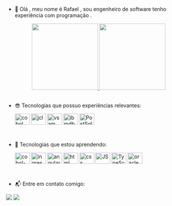 - 👋 Olá , meu nome é Rafael , sou engenheiro de software tenho experiência com programação .


<div align="center">
  <a href="https://github.com//rafaelmeireles-ti">
  <img height="180em" src="https://github-readme-stats.vercel.app/api?username=rafaelmeireles-ti&show_icons=true&theme=dark&include_all_commits=true&count_private=true"/>
  <img height="180em" src="https://github-readme-stats.vercel.app/api/top-langs/?username=rafaelmeireles-ti&layout=compact&langs_count=7&theme=dark"/>
</div>
</a>

<br>

- 😎 Tecnologias que possuo experiências relevantes:
  

  
  <img align="center" alt="cobol" title="COBOL" height="30" width="40" src="https://imagens.tiespecialistas.com.br/2013/08/cobol.jpeg">
  <img align="center" alt="jcl"  title="JCL" height="30" width="40" src="https://tectreinos.com.br/wp-content/uploads/2017/04/jcl.png">
  <img align="center" alt="vsam" title="VSAM" height="30" width="40" src="https://encrypted-tbn0.gstatic.com/images?q=tbn:ANd9GcR0R2yGFp6DxKLRcJQ-yAibEperJO6-xmsKl6-QQBVC8R9-VPsqb6QZ1G7u7NNpth1EmKE&usqp=CAU"> 
  <img align="center" alt="ibmdb2" title="IBM DB2" height="30" width="40" src="https://encrypted-tbn0.gstatic.com/images?q=tbn:ANd9GcRcP4ENdsUb-yHd7bbZFIUHBTcd2iIkE8GGrw&usqp=CAU">
  <img align="center" alt="PostSql" title="PostgreSQL" height="30" width="40" src="https://cdn.jsdelivr.net/gh/devicons/devicon/icons/postgresql/postgresql-original-wordmark.svg">
 <br> 

- 🤪 Tecnologias que estou aprendendo:

  <img align="center" alt="cobol-micro" title="COBOL MICRO FOCUS" height="30" width="40" src="https://access.redhat.com/sites/default/files/micro_focus_visual_cobol_0.jpg">
  <img align="center" alt="ingres" title="INGRES" height="30" width="40" src="https://encrypted-tbn0.gstatic.com/images?q=tbn:ANd9GcTH3OEmriuMih8bfsXbVgdQnWBbWIvUZIiIegUckYA6IXEnzVkXN_0Xnc3mzi9LgVK50zE&usqp=CAU">
  <img align="center" alt="angular" title="Angular" height="30" width="40" src="https://cdn.jsdelivr.net/gh/devicons/devicon/icons/angularjs/angularjs-original.svg">
  <img align="center" alt="html" title="HTML" height="30" width="40" src="https://cdn.jsdelivr.net/gh/devicons/devicon/icons/html5/html5-original-wordmark.svg">
  <img align="center" alt="css" title="CSS" height="30" width="40" src="https://cdn.jsdelivr.net/gh/devicons/devicon/icons/css3/css3-original-wordmark.svg">
  <img align="center" alt="JS" title="JavaScript" height="30" width="40" src="https://cdn.jsdelivr.net/gh/devicons/devicon/icons/javascript/javascript-original.svg">
  <img align="center" alt="TypeScript" title="TypeScript" height="30" width="40" src="https://cdn.jsdelivr.net/gh/devicons/devicon/icons/typescript/typescript-original.svg">
  <img align="center" alt="oracle"  title = "oracle" height="30" width="40" src="https://cdn.jsdelivr.net/gh/devicons/devicon/icons/oracle/oracle-original.svg">
  
</div>

<br>


- 📬 Entre em contato comigo:

<div> 
  <a href = "mailto:rafaelmeireles.ti@gmail.com"><img src="https://img.shields.io/badge/-Gmail-%23333?style=for-the-badge&logo=gmail&logoColor=white" target="_blank"></a>
  <a href="https://www.linkedin.com/in/rafaelmeirelesti" target="_blank"><img src="https://img.shields.io/badge/-LinkedIn-%230077B5?style=for-the-badge&logo=linkedin&logoColor=white" target="_blank"></a> 
 

</div>
